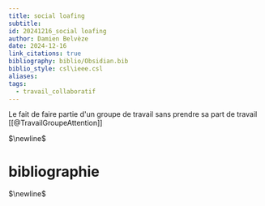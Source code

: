 ```yaml
---
title: social loafing
subtitle: 
id: 20241216_social loafing
author: Damien Belvèze
date: 2024-12-16
link_citations: true
bibliography: biblio/Obsidian.bib
biblio_style: csl\ieee.csl
aliases: 
tags:
  - travail_collaboratif
---
```

Le fait de faire partie d'un groupe de travail sans prendre sa part de travail [[@TravailGroupeAttention]]




$\newline$
# bibliographie
$\newline$






